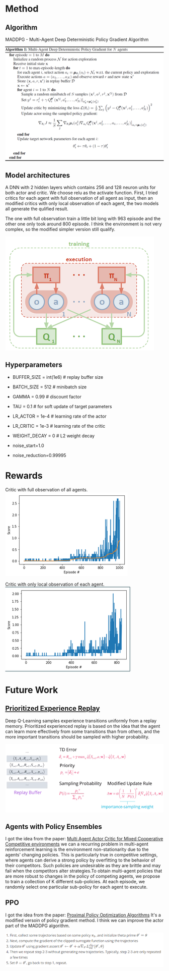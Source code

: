 # Method

## Algorithm

MADDPG - Multi-Agent Deep Deterministic Policy Gradient Algorithm

![alt text](https://github.com/tiantian20007/DRLND-CollabCompet/blob/master/res/algorithm2.png "algorithm")

## Model architectures

A DNN with 2 hidden layers which contains 256 and 128 neuron units for both actor and critic. We choose relu as the activate function. 
First, I tried critics for each agent with full observation of all agent as input, then an modified critics with only local observation of each agent, the two models all generate the qulified result.

The one with full observation train a little bit long with 963 episode and the other one only took around 800 episode.
I think the environment is not very complex, so the modified simpler version still qualify. 

![alt text](https://github.com/tiantian20007/DRLND-CollabCompet/blob/master/res/algorithm.png "algorithm")


## Hyperparameters

- BUFFER_SIZE = int(1e6)  # replay buffer size
- BATCH_SIZE = 512        # minibatch size
- GAMMA = 0.99            # discount factor
- TAU = 0.1               # for soft update of target parameters
- LR_ACTOR = 1e-4         # learning rate of the actor 
- LR_CRITIC = 1e-3        # learning rate of the critic
- WEIGHT_DECAY = 0        # L2 weight decay

- noise_start=1.0
- noise_reduction=0.99995

# Rewards

Critic with full observation of all agents.
![alt text](https://github.com/tiantian20007/DRLND-CollabCompet/blob/master/res/obs_full.png "obs_full")

Critic with only local observation of each agent.
![alt text](https://github.com/tiantian20007/DRLND-CollabCompet/blob/master/res/obs.png "obs")


# Future Work

## [Prioritized Experience Replay](https://arxiv.org/abs/1511.05952)

Deep Q-Learning samples experience transitions uniformly from a replay memory. 
Prioritized experienced replay is based on the idea that the agent can learn more effectively from some transitions than from others, and the more important transitions should be sampled with higher probability.

![alt text](https://github.com/tiantian20007/DRLND-Navigation/blob/master/res/Prioritized-Experience-Replay.png "Prioritized Experience Replay")

## Agents with Policy Ensembles

I got the idea from the paper: [Multi Agent Actor Critic for Mixed Cooperative Competitive environments](https://arxiv.org/abs/1706.02275) 
we can a recurring problem in multi-agent reinforcement learning is the environment non-stationarity due to the agents’ changing policies. This is particularly true in competitive settings, where agents can derive a strong policy by overfitting to the behavior of their competitors.
Such policies are undesirable as they are brittle and may fail when the competitors alter strategies.To obtain multi-agent policies that are more robust to changes in the policy of competing agents,
we propose to train a collection of K different sub-policies. At each episode, we randomly select one particular sub-policy for each agent to execute.

## PPO
I got the idea from the paper: [Proximal Policy Optimization Algorithms](https://arxiv.org/abs/1707.06347)
It's a modified versoin of policy gradient method. I think we can improve the actor part of the MADDPG algorithm.

![alt text](https://github.com/tiantian20007/DRLND-CollabCompet/blob/master/res/ppo.png "Result")
